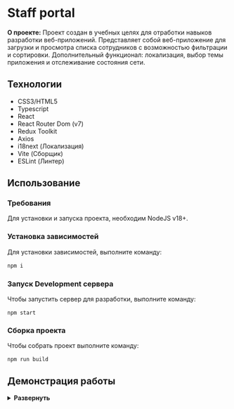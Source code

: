# Staff portal

**О проекте:** Проект создан в учебных целях для отработки навыков разработки веб-приложений. Представляет собой веб-приложение для загрузки и просмотра списка сотрудников с возможностью фильтрации и сортировки. Дополнительный функционал: локализация, выбор темы приложения и отслеживание состояния сети.

## Технологии

- CSS3/HTML5
- Typescript
- React
- React Router Dom (v7)
- Redux Toolkit
- Axios
- i18next (Локализация)
- Vite (Сборщик)
- ESLint (Линтер)

## Использование

### Требования

Для установки и запуска проекта, необходим NodeJS v18+.

### Установка зависимостей

Для установки зависимостей, выполните команду:

```bash
npm i
```

### Запуск Development сервера

Чтобы запустить сервер для разработки, выполните команду:

```
npm start
```

### Сборка проекта

Чтобы собрать проект выполните команду:

```
npm run build
```

## Демонстрация работы

<details>
<summary><b>Развернуть<b></summary></br>

| ![Base functionality](./example_media/core.gif) |
| :---------------------------------------------: |
|        _Основной функционал приложения_         |

| ![Additional Functionality](./example_media/additionally.gif "Additional Functionality") |
| :--------------------------------------------------------------------------------------: |
|                           _Локализация, смена темы приложения_                           |

| ![Network](./example_media/network.gif "Network") |
| :-----------------------------------------------: |
|           _Отслеживание состояния сети_           |

</details>
